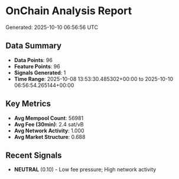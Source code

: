 # OnChain Analysis Report
Generated: 2025-10-10 06:56:56 UTC

## Data Summary
- **Data Points**: 96
- **Feature Points**: 96
- **Signals Generated**: 1
- **Time Range**: 2025-10-08 13:53:30.485302+00:00 to 2025-10-10 06:56:54.265144+00:00

## Key Metrics
- **Avg Mempool Count**: 56981
- **Avg Fee (30min)**: 2.4 sat/vB
- **Avg Network Activity**: 1.000
- **Avg Market Structure**: 0.688

## Recent Signals
- **NEUTRAL** (0.10) - Low fee pressure; High network activity
